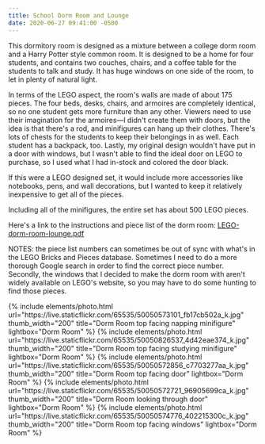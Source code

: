 ```yaml
---
title: School Dorm Room and Lounge
date: 2020-06-27 09:41:00 -0500
---
```


This dormitory room is designed as a mixture between a college dorm room and a Harry Potter style common room. It is designed to be a home for four students, and contains two couches, chairs, and a coffee table for the students to talk and study. It has huge windows on one side of the room, to let in plenty of natural light.

In terms of the LEGO aspect, the room's walls are made of about 175 pieces. The four beds, desks, chairs, and armoires are completely identical, so no one student gets more furniture than any other. Viewers need to use their imagination for the armoires—I didn't create them with doors, but the idea is that there's a rod, and minifigures can hang up their clothes. There's lots of chests for the students to keep their belongings in as well. Each student has a backpack, too. Lastly, my original design wouldn't have put in a door with windows, but I wasn't able to find the ideal door on LEGO to purchase, so I used what I had in-stock and colored the door black.

If this were a LEGO designed set, it would include more accessories like notebooks, pens, and wall decorations, but I wanted to keep it relatively inexpensive to get all of the pieces.

Including all of the minifigures, the entire set has about 500 LEGO pieces.

Here's a link to the instructions and piece list of the dorm room: <a href="/assets/resources/LEGO-dorm-room-lounge.pdf" target="_blank">LEGO-dorm-room-lounge.pdf</a>

NOTES: the piece list numbers can sometimes be out of sync with what's in the LEGO Bricks and Pieces database. Sometimes I need to do a more thorough Google search in order to find the correct piece number. Secondly, the windows that I decided to make the dorm room with aren't widely available on LEGO's website, so you may have to do some hunting to find those pieces.

<div class="text-center">
  {% include elements/photo.html
      url="https://live.staticflickr.com/65535/50050573101_fb17cb502a_k.jpg"
      thumb_width="200" title="Dorm Room top facing napping minifigure" lightbox="Dorm Room"
  %}
  {% include elements/photo.html
      url="https://live.staticflickr.com/65535/50050826537_4d42eae374_k.jpg"
      thumb_width="200" title="Dorm Room top facing studying minifigure" lightbox="Dorm Room"
  %}
  {% include elements/photo.html
      url="https://live.staticflickr.com/65535/50050572856_c7703277aa_k.jpg"
      thumb_width="200" title="Dorm Room top facing door" lightbox="Dorm Room"
  %}
  {% include elements/photo.html
      url="https://live.staticflickr.com/65535/50050572721_96905699ca_k.jpg"
      thumb_width="200" title="Dorm Room looking through door" lightbox="Dorm Room"
  %}
  {% include elements/photo.html
      url="https://live.staticflickr.com/65535/50050574776_402215300c_k.jpg"
      thumb_width="200" title="Dorm Room top facing windows" lightbox="Dorm Room"
  %}
</div>
